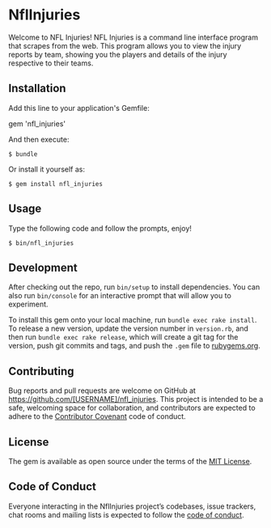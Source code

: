 # NflInjuries

Welcome to NFL Injuries! NFL Injuries is a command line interface program that scrapes from the web. This program allows you to view the injury reports by team, showing you the players and details of the injury respective to their teams.  

## Installation

Add this line to your application's Gemfile:

gem 'nfl_injuries'

And then execute:

    $ bundle

Or install it yourself as:

    $ gem install nfl_injuries

## Usage

Type the following code and follow the prompts, enjoy! 

    $ bin/nfl_injuries

## Development

After checking out the repo, run `bin/setup` to install dependencies. You can also run `bin/console` for an interactive prompt that will allow you to experiment.

To install this gem onto your local machine, run `bundle exec rake install`. To release a new version, update the version number in `version.rb`, and then run `bundle exec rake release`, which will create a git tag for the version, push git commits and tags, and push the `.gem` file to [rubygems.org](https://rubygems.org).

## Contributing

Bug reports and pull requests are welcome on GitHub at https://github.com/[USERNAME]/nfl_injuries. This project is intended to be a safe, welcoming space for collaboration, and contributors are expected to adhere to the [Contributor Covenant](http://contributor-covenant.org) code of conduct.

## License

The gem is available as open source under the terms of the [MIT License](https://opensource.org/licenses/MIT).

## Code of Conduct

Everyone interacting in the NflInjuries project’s codebases, issue trackers, chat rooms and mailing lists is expected to follow the [code of conduct](https://github.com/[USERNAME]/nfl_injuries/blob/master/CODE_OF_CONDUCT.md).
